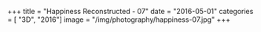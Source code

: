 +++
title = "Happiness Reconstructed - 07"
date = "2016-05-01"
categories = [ "3D", "2016"]
image = "/img/photography/happiness-07.jpg"
+++


